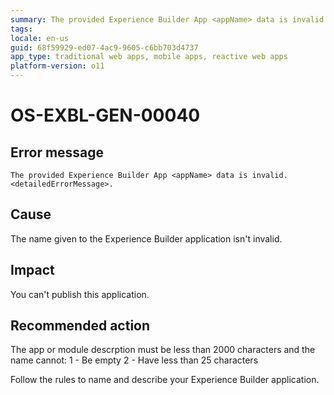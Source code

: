 ```yaml
---
summary: The provided Experience Builder App <appName> data is invalid. <detailedErrorMessage>.
tags:
locale: en-us
guid: 68f59929-ed07-4ac9-9605-c6bb703d4737
app_type: traditional web apps, mobile apps, reactive web apps
platform-version: o11
---
```


# OS-EXBL-GEN-00040

## Error message

`The provided Experience Builder App <appName> data is invalid. <detailedErrorMessage>.`

## Cause

The name given to the Experience Builder application isn't invalid.

## Impact

You can't publish this application.

## Recommended action

The app or module descrption must be less than 2000 characters and the name cannot:
 1 - Be empty
 2 - Have less than 25 characters
 
Follow the rules to name and describe your Experience Builder application. 
